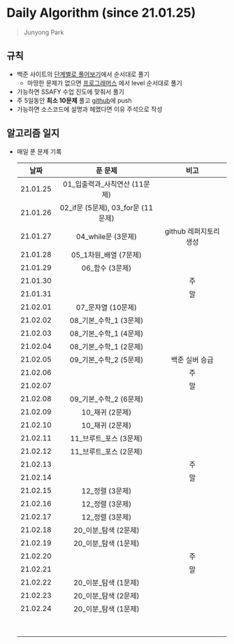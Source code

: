 #  Daily Algorithm (since 21.01.25)

> Junyong Park 



## 규칙

* 백준 사이트의 [단계별로 풀어보기](https://www.acmicpc.net/step)에서 순서대로 풀기
  * 마땅한 문제가 없으면 [프로그래머스](https://programmers.co.kr/learn/challenges?tab=all_challenges) 에서 level 순서대로 풀기
* 가능하면 SSAFY 수업 진도에 맞춰서 풀기
* 주 5일동안 **최소 10문제** 풀고 [github](https://github.com/JunyongPark2/daily_baekjoon)에 push
* 가능하면 소스코드에 설명과 헤맸다면 이유 주석으로 작성



## 알고리즘 일지

* 매일 푼 문제 기록

  |   날짜   |              푼 문제               |          비고          |
  | :------: | :--------------------------------: | :--------------------: |
  | 21.01.25 |  01\_입출력과\_사칙연산 (11문제)   |                        |
  | 21.01.26 | 02_if문 (5문제), 03_for문 (11문제) |                        |
  | 21.01.27 |         04_while문 (3문제)         | github 레퍼지토리 생성 |
  | 21.01.28 |       05_1차원_배열 (7문제)        |                        |
  | 21.01.29 |          06_함수 (3문제)           |                        |
  | 21.01.30 |                                    |           주           |
  | 21.01.31 |                                    |           말           |
  | 21.02.01 |         07_문자열 (10문제)         |                        |
  | 21.02.02 |     08\_기본\_수학\_1 (3문제)      |                        |
  | 21.02.03 |     08\_기본\_수학\_1 (4문제)      |                        |
  | 21.02.04 |     08\_기본\_수학\_1 (2문제)      |                        |
  | 21.02.05 |     09\_기본\_수학\_2 (5문제)      |     백준 실버 승급     |
  | 21.02.06 |                                    |           주           |
  | 21.02.07 |                                    |           말           |
  | 21.02.08 |     09\_기본\_수학\_2 (6문제)      |                        |
  | 21.02.09 |          10_재귀 (2문제)           |                        |
  | 21.02.10 |          10_재귀 (2문제)           |                        |
  | 21.02.11 |      11_브루트\_포스 (3문제)       |                        |
  | 21.02.12 |      11_브루트\_포스 (2문제)       |                        |
  | 21.02.13 |                                    |           주           |
  | 21.02.14 |                                    |           말           |
  | 21.02.15 |          12_정렬 (3문제)           |                        |
  | 21.02.16 |          12_정렬 (3문제)           |                        |
  | 21.02.17 |          12_정렬 (3문제)           |                        |
  | 21.02.18 |       20_이분\_탐색 (2문제)        |                        |
  | 21.02.19 |       20_이분\_탐색 (1문제)        |                        |
  | 21.02.20 |                                    |           주           |
  | 21.02.21 |                                    |           말           |
  | 21.02.22 |       20_이분\_탐색 (1문제)        |                        |
  | 21.02.23 |       20_이분\_탐색 (2문제)        |                        |
  | 21.02.24 |       20_이분\_탐색 (1문제)        |                        |
  |          |                                    |                        |
  |          |                                    |                        |
  |          |                                    |                        |
  |          |                                    |                        |
  |          |                                    |                        |
  |          |                                    |                        |
  |          |                                    |                        |
  |          |                                    |                        |

